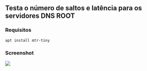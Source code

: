 ## Testa o número de saltos e latência para os servidores DNS ROOT

### Requisitos
```apt install mtr-tiny```

### Screenshot
<img src="https://github.com/remontti/TestDNSrootLatenc/blob/main/teste.png?raw=true">
